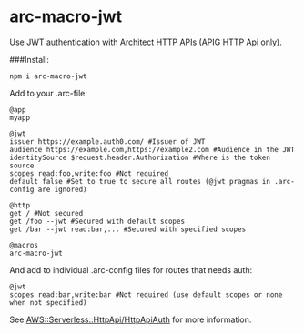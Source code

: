 # arc-macro-jwt

Use JWT authentication with [Architect](https://arc.codes) HTTP APIs (APIG HTTP Api only).

###Install:

`npm i arc-macro-jwt`

Add to your .arc-file:

```arc
@app
myapp

@jwt
issuer https://example.auth0.com/ #Issuer of JWT
audience https://example.com,https://example2.com #Audience in the JWT
identitySource $request.header.Authorization #Where is the token source
scopes read:foo,write:foo #Not required
default false #Set to true to secure all routes (@jwt pragmas in .arc-config are ignored)

@http
get / #Not secured
get /foo --jwt #Secured with default scopes
get /bar --jwt read:bar,... #Secured with specified scopes

@macros
arc-macro-jwt
```

And add to individual .arc-config files for routes that needs auth:

```arc
@jwt
scopes read:bar,write:bar #Not required (use default scopes or none when not specified)
```

See [AWS::Serverless::HttpApi/HttpApiAuth](https://docs.aws.amazon.com/serverless-application-model/latest/developerguide/sam-property-httpapi-httpapiauth.html) for more information.
